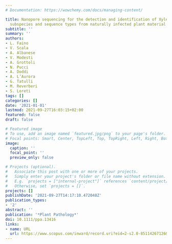 ```yaml
---
# Documentation: https://wowchemy.com/docs/managing-content/

title: Nanopore sequencing for the detection and identification of Xylella fastidiosa
  subspecies and sequence types from naturally infected plant material
subtitle: ''
summary: ''
authors:
- L. Faino
- V. Scala
- A. Albanese
- V. Modesti
- A. Grottoli
- N. Pucci
- A. Doddi
- A. L’Aurora
- G. Tatulli
- M. Reverberi
- S. Loreti
tags: []
categories: []
date: '2021-01-01'
lastmod: 2021-09-27T16:03:15+02:00
featured: false
draft: false

# Featured image
# To use, add an image named `featured.jpg/png` to your page's folder.
# Focal points: Smart, Center, TopLeft, Top, TopRight, Left, Right, BottomLeft, Bottom, BottomRight.
image:
  caption: ''
  focal_point: ''
  preview_only: false

# Projects (optional).
#   Associate this post with one or more of your projects.
#   Simply enter your project's folder or file name without extension.
#   E.g. `projects = ["internal-project"]` references `content/project/deep-learning/index.md`.
#   Otherwise, set `projects = []`.
projects: []
publishDate: '2021-09-27T14:17:10.472048Z'
publication_types:
- '2'
abstract: ''
publication: '*Plant Pathology*'
doi: 10.1111/ppa.13416
links:
- name: URL
  url: https://www.scopus.com/inward/record.uri?eid=2-s2.0-85114267126&doi=10.1111%2fppa.13416&partnerID=40&md5=a2e0789b83b0de244a63207fb501b1a6
---
```

